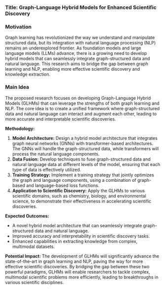 ### Title: **Graph-Language Hybrid Models for Enhanced Scientific Discovery**

### Motivation
Graph learning has revolutionized the way we understand and manipulate structured data, but its integration with natural language processing (NLP) remains an underexplored frontier. As foundation models and large language models (LLMs) advance, there is a growing need to develop hybrid models that can seamlessly integrate graph-structured data and natural language. This research aims to bridge the gap between graph learning and NLP, enabling more effective scientific discovery and knowledge extraction.

### Main Idea
The proposed research focuses on developing Graph-Language Hybrid Models (GLHMs) that can leverage the strengths of both graph learning and NLP. The core idea is to create a unified framework where graph-structured data and natural language can interact and augment each other, leading to more accurate and interpretable scientific discoveries.

**Methodology:**
1. **Model Architecture:** Design a hybrid model architecture that integrates graph neural networks (GNNs) with transformer-based architectures. The GNNs will handle the graph-structured data, while transformers will process the natural language components.
2. **Data Fusion:** Develop techniques to fuse graph-structured data and natural language data at different levels of the model, ensuring that each type of data is effectively utilized.
3. **Training Strategy:** Implement a training strategy that jointly optimizes the graph and language components, using a combination of graph-based and language-based loss functions.
4. **Application to Scientific Discovery:** Apply the GLHMs to various scientific domains, such as chemistry, biology, and environmental science, to demonstrate their effectiveness in accelerating scientific discoveries.

**Expected Outcomes:**
- A novel hybrid model architecture that can seamlessly integrate graph-structured data and natural language.
- Improved accuracy and interpretability in scientific discovery tasks.
- Enhanced capabilities in extracting knowledge from complex, multimodal datasets.

**Potential Impact:**
The development of GLHMs will significantly advance the state-of-the-art in graph learning and NLP, paving the way for more effective scientific discoveries. By bridging the gap between these two powerful paradigms, GLHMs will enable researchers to tackle complex, multimodal scientific problems more efficiently, leading to breakthroughs in various scientific disciplines.
